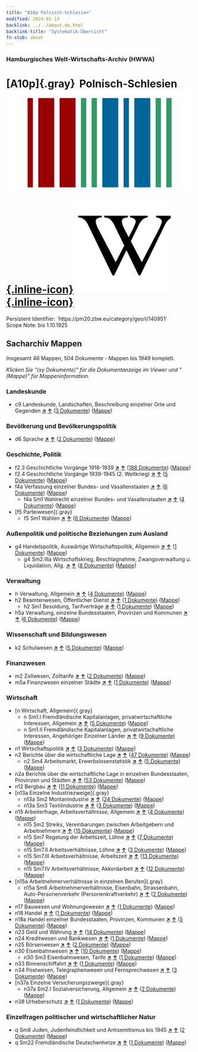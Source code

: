 ```yaml
---
title: "A10p Polnisch-Schlesien"
modified: 2024-01-13
backlink: ../../about.de.html
backlink-title: "Systematik-Übersicht"
fn-stub: about
---
```


### Hamburgisches Welt-Wirtschafts-Archiv (HWWA)

# [A10p]{.gray}&#8201; Polnisch-Schlesien &#160; [![Wikidata](/images/Wikidata-logo.svg "Wikidata"){.inline-icon}](http://www.wikidata.org/entity/Q2035812) [![Wikipedia](/images/Wikipedia-W.svg "Wikipedia"){.inline-icon}](https://de.wikipedia.org/wiki/Ostoberschlesien)

<div class="hint">Persistent Identifier: `https://pm20.zbw.eu/category/geo/i/140951`</div>

<div class="hint">
Scope Note: bis 1.10.1925
</div>





## Sacharchiv Mappen









Insgesamt 46 Mappen, 504 Dokumente - Mappen bis 1949 komplett.

_Klicken Sie "(xy Dokumente)" für die Dokumentanzeige im Viewer und "(Mappe)" für Mappeninformation._




### Landeskunde

- c9 Landeskunde, Landschaften, Beschreibung einzelner Orte und Gegenden [**&nearr;**](../../../subject/i/144214/about.de.html "Landeskunde, Landschaften, Beschreibung einzelner Orte und Gegenden (in der ganzen Welt)") [**&uarr;**](../../../subject/about.de.html#c9 "Sachsystematik") (<a href="https://pm20.zbw.eu/iiifview/folder/sh/140951,144214" title="über: Polnisch-Schlesien : Landeskunde, Landschaften, Beschreibung einzelner Orte und Gegenden" target="_blank">3 Dokumente</a>) ([Mappe](../../../../folder/sh/1409xx/140951/1442xx/144214/about.de.html))

### Bevölkerung und Bevölkerungspolitik

- d6 Sprache [**&nearr;**](../../../subject/i/144239/about.de.html "Sprache (in der ganzen Welt)") [**&uarr;**](../../../subject/about.de.html#d6 "Sachsystematik") (<a href="https://pm20.zbw.eu/iiifview/folder/sh/140951,144239" title="über: Polnisch-Schlesien : Sprache" target="_blank">2 Dokumente</a>) ([Mappe](../../../../folder/sh/1409xx/140951/1442xx/144239/about.de.html))

### Geschichte, Politik

- f2.3 Geschichtliche Vorgänge 1918-1939 [**&nearr;**](../../../subject/i/181391/about.de.html "Geschichtliche Vorgänge 1918-1939 (in der ganzen Welt)") [**&uarr;**](../../../subject/about.de.html#f2.3 "Sachsystematik") (<a href="https://pm20.zbw.eu/iiifview/folder/sh/140951,181391" title="über: Polnisch-Schlesien : Geschichtliche Vorgänge 1918-1939" target="_blank">188 Dokumente</a>) ([Mappe](../../../../folder/sh/1409xx/140951/1813xx/181391/about.de.html))
- f2.4 Geschichtliche Vorgänge 1939-1945 (2. Weltkrieg) [**&nearr;**](../../../subject/i/181361/about.de.html "Geschichtliche Vorgänge 1939-1945 (2. Weltkrieg) (in der ganzen Welt)") [**&uarr;**](../../../subject/about.de.html#f2.4 "Sachsystematik") (<a href="https://pm20.zbw.eu/iiifview/folder/sh/140951,181361" title="über: Polnisch-Schlesien : Geschichtliche Vorgänge 1939-1945 (2. Weltkrieg)" target="_blank">5 Dokumente</a>) ([Mappe](../../../../folder/sh/1409xx/140951/1813xx/181361/about.de.html))
- f4a Verfassung einzelner Bundes- und Vasallenstaaten [**&nearr;**](../../../subject/i/144391/about.de.html "Verfassung einzelner Bundes- und Vasallenstaaten (in der ganzen Welt)") [**&uarr;**](../../../subject/about.de.html#f4a "Sachsystematik") (<a href="https://pm20.zbw.eu/iiifview/folder/sh/140951,144391" title="über: Polnisch-Schlesien : Verfassung einzelner Bundes- und Vasallenstaaten" target="_blank">6 Dokumente</a>) ([Mappe](../../../../folder/sh/1409xx/140951/1443xx/144391/about.de.html))
  - f4a Sm1 Wahlrecht einzelner Bundes- und Vasallenstaaten [**&nearr;**](../../../subject/i/144392/about.de.html "Wahlrecht einzelner Bundes- und Vasallenstaaten (in der ganzen Welt)") [**&uarr;**](../../../subject/about.de.html#f4a_Sm1 "Sachsystematik") (<a href="https://pm20.zbw.eu/iiifview/folder/sh/140951,144392" title="über: Polnisch-Schlesien : Wahlrecht einzelner Bundes- und Vasallenstaaten" target="_blank">4 Dokumente</a>) ([Mappe](../../../../folder/sh/1409xx/140951/1443xx/144392/about.de.html))
- [f5 Parteiwesen]{.gray}
  - f5 Sm1 Wahlen [**&nearr;**](../../../subject/i/163656/about.de.html "Wahlen (in der ganzen Welt)") [**&uarr;**](../../../subject/about.de.html#f5_Sm1 "Sachsystematik") (<a href="https://pm20.zbw.eu/iiifview/folder/sh/140951,163656" title="über: Polnisch-Schlesien : Wahlen" target="_blank">6 Dokumente</a>) ([Mappe](../../../../folder/sh/1409xx/140951/1636xx/163656/about.de.html))

### Außenpolitik und politische Beziehungen zum Ausland

- g4 Handelspolitik, Auswärtige Wirtschaftspolitik, Allgemein [**&nearr;**](../../../subject/i/144470/about.de.html "Handelspolitik, Auswärtige Wirtschaftspolitik, Allgemein (in der ganzen Welt)") [**&uarr;**](../../../subject/about.de.html#g4 "Sachsystematik") (<a href="https://pm20.zbw.eu/iiifview/folder/sh/140951,144470" title="über: Polnisch-Schlesien : Handelspolitik, Auswärtige Wirtschaftspolitik, Allgemein" target="_blank">1 Dokumente</a>) ([Mappe](../../../../folder/sh/1409xx/140951/1444xx/144470/about.de.html))
  - g4 Sm2.IIIa Wirtschaftskrieg, Beschlagnahme, Zwangsverwaltung u. Liquidation, Allg. [**&nearr;**](../../../subject/i/144476/about.de.html "Wirtschaftskrieg, Beschlagnahme, Zwangsverwaltung u. Liquidation, Allg. (in der ganzen Welt)") [**&uarr;**](../../../subject/about.de.html#g4_Sm2.IIIa "Sachsystematik") (<a href="https://pm20.zbw.eu/iiifview/folder/sh/140951,144476" title="über: Polnisch-Schlesien : Wirtschaftskrieg, Beschlagnahme, Zwangsverwaltung u. Liquidation, Allg." target="_blank">8 Dokumente</a>) ([Mappe](../../../../folder/sh/1409xx/140951/1444xx/144476/about.de.html))

### Verwaltung

- h Verwaltung, Allgemein [**&nearr;**](../../../subject/i/144659/about.de.html "Verwaltung, Allgemein (in der ganzen Welt)") [**&uarr;**](../../../subject/about.de.html#h "Sachsystematik") (<a href="https://pm20.zbw.eu/iiifview/folder/sh/140951,144659" title="über: Polnisch-Schlesien : Verwaltung, Allgemein" target="_blank">4 Dokumente</a>) ([Mappe](../../../../folder/sh/1409xx/140951/1446xx/144659/about.de.html))
- h2 Beamtenwesen, Öffentlicher Dienst [**&nearr;**](../../../subject/i/144661/about.de.html "Beamtenwesen, Öffentlicher Dienst (in der ganzen Welt)") [**&uarr;**](../../../subject/about.de.html#h2 "Sachsystematik") (<a href="https://pm20.zbw.eu/iiifview/folder/sh/140951,144661" title="über: Polnisch-Schlesien : Beamtenwesen, Öffentlicher Dienst" target="_blank">1 Dokumente</a>) ([Mappe](../../../../folder/sh/1409xx/140951/1446xx/144661/about.de.html))
  - h2 Sm1 Besoldung, Tarifverträge [**&nearr;**](../../../subject/i/144662/about.de.html "Besoldung, Tarifverträge (in der ganzen Welt)") [**&uarr;**](../../../subject/about.de.html#h2_Sm1 "Sachsystematik") (<a href="https://pm20.zbw.eu/iiifview/folder/sh/140951,144662" title="über: Polnisch-Schlesien : Besoldung, Tarifverträge" target="_blank">1 Dokumente</a>) ([Mappe](../../../../folder/sh/1409xx/140951/1446xx/144662/about.de.html))
- h5a Verwaltung, einzelne Bundesstaaten, Provinzen und Kommunen [**&nearr;**](../../../subject/i/144676/about.de.html "Verwaltung, einzelne Bundesstaaten, Provinzen und Kommunen (in der ganzen Welt)") [**&uarr;**](../../../subject/about.de.html#h5a "Sachsystematik") (<a href="https://pm20.zbw.eu/iiifview/folder/sh/140951,144676" title="über: Polnisch-Schlesien : Verwaltung, einzelne Bundesstaaten, Provinzen und Kommunen" target="_blank">6 Dokumente</a>) ([Mappe](../../../../folder/sh/1409xx/140951/1446xx/144676/about.de.html))

### Wissenschaft und Bildungswesen

- k2 Schulwesen [**&nearr;**](../../../subject/i/144739/about.de.html "Schulwesen (in der ganzen Welt)") [**&uarr;**](../../../subject/about.de.html#k2 "Sachsystematik") (<a href="https://pm20.zbw.eu/iiifview/folder/sh/140951,144739" title="über: Polnisch-Schlesien : Schulwesen" target="_blank">5 Dokumente</a>) ([Mappe](../../../../folder/sh/1409xx/140951/1447xx/144739/about.de.html))

### Finanzwesen

- m2 Zollwesen, Zolltarife [**&nearr;**](../../../subject/i/144850/about.de.html "Zollwesen, Zolltarife (in der ganzen Welt)") [**&uarr;**](../../../subject/about.de.html#m2 "Sachsystematik") (<a href="https://pm20.zbw.eu/iiifview/folder/sh/140951,144850" title="über: Polnisch-Schlesien : Zollwesen, Zolltarife" target="_blank">2 Dokumente</a>) ([Mappe](../../../../folder/sh/1409xx/140951/1448xx/144850/about.de.html))
- m5a Finanzwesen einzelner Städte [**&nearr;**](../../../subject/i/144902/about.de.html "Finanzwesen einzelner Städte (in der ganzen Welt)") [**&uarr;**](../../../subject/about.de.html#m5a "Sachsystematik") (<a href="https://pm20.zbw.eu/iiifview/folder/sh/140951,144902" title="über: Polnisch-Schlesien : Finanzwesen einzelner Städte" target="_blank">1 Dokumente</a>) ([Mappe](../../../../folder/sh/1409xx/140951/1449xx/144902/about.de.html))

### Wirtschaft

- [n Wirtschaft, Allgemein]{.gray}
  - n Sm1.I Fremdländische Kapitalanlagen, privatwirtschaftliche Interessen, Allgemein [**&nearr;**](../../../subject/i/145774/about.de.html "Fremdländische Kapitalanlagen, privatwirtschaftliche Interessen, Allgemein (in der ganzen Welt)") [**&uarr;**](../../../subject/about.de.html#n_Sm1.I "Sachsystematik") (<a href="https://pm20.zbw.eu/iiifview/folder/sh/140951,145774" title="über: Polnisch-Schlesien : Fremdländische Kapitalanlagen, privatwirtschaftliche Interessen, Allgemein" target="_blank">5 Dokumente</a>) ([Mappe](../../../../folder/sh/1409xx/140951/1457xx/145774/about.de.html))
  - n Sm1.II Fremdländische Kapitalanlagen, privatwirtschaftliche Interessen, Angehöriger Einzelner Länder [**&nearr;**](../../../subject/i/145775/about.de.html "Fremdländische Kapitalanlagen, privatwirtschaftliche Interessen, Angehöriger Einzelner Länder (in der ganzen Welt)") [**&uarr;**](../../../subject/about.de.html#n_Sm1.II "Sachsystematik") (<a href="https://pm20.zbw.eu/iiifview/folder/sh/140951,145775" title="über: Polnisch-Schlesien : Fremdländische Kapitalanlagen, privatwirtschaftliche Interessen, Angehöriger Einzelner Länder" target="_blank">9 Dokumente</a>) ([Mappe](../../../../folder/sh/1409xx/140951/1457xx/145775/about.de.html))
- n1 Wirtschaftspolitik [**&nearr;**](../../../subject/i/144931/about.de.html "Wirtschaftspolitik (in der ganzen Welt)") [**&uarr;**](../../../subject/about.de.html#n1 "Sachsystematik") (<a href="https://pm20.zbw.eu/iiifview/folder/sh/140951,144931" title="über: Polnisch-Schlesien : Wirtschaftspolitik" target="_blank">3 Dokumente</a>) ([Mappe](../../../../folder/sh/1409xx/140951/1449xx/144931/about.de.html))
- n2 Berichte über die wirtschaftliche Lage [**&nearr;**](../../../subject/i/144972/about.de.html "Berichte über die wirtschaftliche Lage (in der ganzen Welt)") [**&uarr;**](../../../subject/about.de.html#n2 "Sachsystematik") (<a href="https://pm20.zbw.eu/iiifview/folder/sh/140951,144972" title="über: Polnisch-Schlesien : Berichte über die wirtschaftliche Lage" target="_blank">47 Dokumente</a>) ([Mappe](../../../../folder/sh/1409xx/140951/1449xx/144972/about.de.html))
  - n2 Sm4 Arbeitsmarkt, Erwerbslosenstatistik [**&nearr;**](../../../subject/i/144976/about.de.html "Arbeitsmarkt, Erwerbslosenstatistik (in der ganzen Welt)") [**&uarr;**](../../../subject/about.de.html#n2_Sm4 "Sachsystematik") (<a href="https://pm20.zbw.eu/iiifview/folder/sh/140951,144976" title="über: Polnisch-Schlesien : Arbeitsmarkt, Erwerbslosenstatistik" target="_blank">5 Dokumente</a>) ([Mappe](../../../../folder/sh/1409xx/140951/1449xx/144976/about.de.html))
- n2a Berichte über die wirtschaftliche Lage in einzelnen Bundesstaaten, Provinzen und Städten [**&nearr;**](../../../subject/i/145026/about.de.html "Berichte über die wirtschaftliche Lage in einzelnen Bundesstaaten, Provinzen und Städten (in der ganzen Welt)") [**&uarr;**](../../../subject/about.de.html#n2a "Sachsystematik") (<a href="https://pm20.zbw.eu/iiifview/folder/sh/140951,145026" title="über: Polnisch-Schlesien : Berichte über die wirtschaftliche Lage in einzelnen Bundesstaaten, Provinzen und Städten" target="_blank">53 Dokumente</a>) ([Mappe](../../../../folder/sh/1409xx/140951/1450xx/145026/about.de.html))
- n12 Bergbau [**&nearr;**](../../../subject/i/145083/about.de.html "Bergbau (in der ganzen Welt)") [**&uarr;**](../../../subject/about.de.html#n12 "Sachsystematik") (<a href="https://pm20.zbw.eu/iiifview/folder/sh/140951,145083" title="über: Polnisch-Schlesien : Bergbau" target="_blank">11 Dokumente</a>) ([Mappe](../../../../folder/sh/1409xx/140951/1450xx/145083/about.de.html))
- [n13a Einzelne Industriezweige]{.gray}
  - n13a Sm2 Montanindustrie [**&nearr;**](../../../subject/i/145118/about.de.html "Montanindustrie (in der ganzen Welt)") [**&uarr;**](../../../subject/about.de.html#n13a_Sm2 "Sachsystematik") (<a href="https://pm20.zbw.eu/iiifview/folder/sh/140951,145118" title="über: Polnisch-Schlesien : Montanindustrie" target="_blank">24 Dokumente</a>) ([Mappe](../../../../folder/sh/1409xx/140951/1451xx/145118/about.de.html))
  - n13a Sm3 Textilindustrie [**&nearr;**](../../../subject/i/145119/about.de.html "Textilindustrie (in der ganzen Welt)") [**&uarr;**](../../../subject/about.de.html#n13a_Sm3 "Sachsystematik") (<a href="https://pm20.zbw.eu/iiifview/folder/sh/140951,145119" title="über: Polnisch-Schlesien : Textilindustrie" target="_blank">3 Dokumente</a>) ([Mappe](../../../../folder/sh/1409xx/140951/1451xx/145119/about.de.html))
- n15 Arbeiterfrage, Arbeitsverhältnisse, Allgemein [**&nearr;**](../../../subject/i/145155/about.de.html "Arbeiterfrage, Arbeitsverhältnisse, Allgemein (in der ganzen Welt)") [**&uarr;**](../../../subject/about.de.html#n15 "Sachsystematik") (<a href="https://pm20.zbw.eu/iiifview/folder/sh/140951,145155" title="über: Polnisch-Schlesien : Arbeiterfrage, Arbeitsverhältnisse, Allgemein" target="_blank">4 Dokumente</a>) ([Mappe](../../../../folder/sh/1409xx/140951/1451xx/145155/about.de.html))
  - n15 Sm2 Streiks, Vereinbarungen zwischen Arbeitgebern und Arbeitnehmern [**&nearr;**](../../../subject/i/161854/about.de.html "Streiks, Vereinbarungen zwischen Arbeitgebern und Arbeitnehmern (in der ganzen Welt)") [**&uarr;**](../../../subject/about.de.html#n15_Sm2 "Sachsystematik") (<a href="https://pm20.zbw.eu/iiifview/folder/sh/140951,161854" title="über: Polnisch-Schlesien : Streiks, Vereinbarungen zwischen Arbeitgebern und Arbeitnehmern" target="_blank">15 Dokumente</a>) ([Mappe](../../../../folder/sh/1409xx/140951/1618xx/161854/about.de.html))
  - n15 Sm7 Regelung der Arbeitszeit, Löhne [**&nearr;**](../../../subject/i/161846/about.de.html "Regelung der Arbeitszeit, Löhne (in der ganzen Welt)") [**&uarr;**](../../../subject/about.de.html#n15_Sm7 "Sachsystematik") (<a href="https://pm20.zbw.eu/iiifview/folder/sh/140951,161846" title="über: Polnisch-Schlesien : Regelung der Arbeitszeit, Löhne" target="_blank">7 Dokumente</a>) ([Mappe](../../../../folder/sh/1409xx/140951/1618xx/161846/about.de.html))
  - n15 Sm7.II Arbeitsverhältnisse, Löhne [**&nearr;**](../../../subject/i/145169/about.de.html "Arbeitsverhältnisse, Löhne (in der ganzen Welt)") [**&uarr;**](../../../subject/about.de.html#n15_Sm7.II "Sachsystematik") (<a href="https://pm20.zbw.eu/iiifview/folder/sh/140951,145169" title="über: Polnisch-Schlesien : Arbeitsverhältnisse, Löhne" target="_blank">3 Dokumente</a>) ([Mappe](../../../../folder/sh/1409xx/140951/1451xx/145169/about.de.html))
  - n15 Sm7.III Arbeitsverhältnisse, Arbeitszeit [**&nearr;**](../../../subject/i/145170/about.de.html "Arbeitsverhältnisse, Arbeitszeit (in der ganzen Welt)") [**&uarr;**](../../../subject/about.de.html#n15_Sm7.III "Sachsystematik") (<a href="https://pm20.zbw.eu/iiifview/folder/sh/140951,145170" title="über: Polnisch-Schlesien : Arbeitsverhältnisse, Arbeitszeit" target="_blank">13 Dokumente</a>) ([Mappe](../../../../folder/sh/1409xx/140951/1451xx/145170/about.de.html))
  - n15 Sm7.IV Arbeitsverhältnisse, Akkordarbeit [**&nearr;**](../../../subject/i/145171/about.de.html "Arbeitsverhältnisse, Akkordarbeit (in der ganzen Welt)") [**&uarr;**](../../../subject/about.de.html#n15_Sm7.IV "Sachsystematik") (<a href="https://pm20.zbw.eu/iiifview/folder/sh/140951,145171" title="über: Polnisch-Schlesien : Arbeitsverhältnisse, Akkordarbeit" target="_blank">12 Dokumente</a>) ([Mappe](../../../../folder/sh/1409xx/140951/1451xx/145171/about.de.html))
- [n15a Arbeitnehmerverhältnisse in einzelnen Berufen]{.gray}
  - n15a Sm6 Arbeitnehmerverhältnisse, Eisenbahn, Strassenbahn, Auto-Personenverkehr (Personenkraftverkehr) [**&nearr;**](../../../subject/i/145211/about.de.html "Arbeitnehmerverhältnisse, Eisenbahn, Strassenbahn, Auto-Personenverkehr (Personenkraftverkehr) (in der ganzen Welt)") [**&uarr;**](../../../subject/about.de.html#n15a_Sm6 "Sachsystematik") (<a href="https://pm20.zbw.eu/iiifview/folder/sh/140951,145211" title="über: Polnisch-Schlesien : Arbeitnehmerverhältnisse, Eisenbahn, Strassenbahn, Auto-Personenverkehr (Personenkraftverkehr)" target="_blank">2 Dokumente</a>) ([Mappe](../../../../folder/sh/1409xx/140951/1452xx/145211/about.de.html))
- n17 Bauwesen und Wohnungswesen [**&nearr;**](../../../subject/i/145250/about.de.html "Bauwesen und Wohnungswesen (in der ganzen Welt)") [**&uarr;**](../../../subject/about.de.html#n17 "Sachsystematik") (<a href="https://pm20.zbw.eu/iiifview/folder/sh/140951,145250" title="über: Polnisch-Schlesien : Bauwesen und Wohnungswesen" target="_blank">1 Dokumente</a>) ([Mappe](../../../../folder/sh/1409xx/140951/1452xx/145250/about.de.html))
- n18 Handel [**&nearr;**](../../../subject/i/145262/about.de.html "Handel (in der ganzen Welt)") [**&uarr;**](../../../subject/about.de.html#n18 "Sachsystematik") (<a href="https://pm20.zbw.eu/iiifview/folder/sh/140951,145262" title="über: Polnisch-Schlesien : Handel" target="_blank">1 Dokumente</a>) ([Mappe](../../../../folder/sh/1409xx/140951/1452xx/145262/about.de.html))
- n18a Handel einzelner Bundesstaaten, Provinzen, Kommunen [**&nearr;**](../../../subject/i/145288/about.de.html "Handel einzelner Bundesstaaten, Provinzen, Kommunen (in der ganzen Welt)") [**&uarr;**](../../../subject/about.de.html#n18a "Sachsystematik") (<a href="https://pm20.zbw.eu/iiifview/folder/sh/140951,145288" title="über: Polnisch-Schlesien : Handel einzelner Bundesstaaten, Provinzen, Kommunen" target="_blank">5 Dokumente</a>) ([Mappe](../../../../folder/sh/1409xx/140951/1452xx/145288/about.de.html))
- n23 Geld und Währung [**&nearr;**](../../../subject/i/145305/about.de.html "Geld und Währung (in der ganzen Welt)") [**&uarr;**](../../../subject/about.de.html#n23 "Sachsystematik") (<a href="https://pm20.zbw.eu/iiifview/folder/sh/140951,145305" title="über: Polnisch-Schlesien : Geld und Währung" target="_blank">14 Dokumente</a>) ([Mappe](../../../../folder/sh/1409xx/140951/1453xx/145305/about.de.html))
- n24 Kreditwesen und Bankwesen [**&nearr;**](../../../subject/i/145339/about.de.html "Kreditwesen und Bankwesen (in der ganzen Welt)") [**&uarr;**](../../../subject/about.de.html#n24 "Sachsystematik") (<a href="https://pm20.zbw.eu/iiifview/folder/sh/140951,145339" title="über: Polnisch-Schlesien : Kreditwesen und Bankwesen" target="_blank">1 Dokumente</a>) ([Mappe](../../../../folder/sh/1409xx/140951/1453xx/145339/about.de.html))
- n25 Börsenwesen [**&nearr;**](../../../subject/i/145486/about.de.html "Börsenwesen (in der ganzen Welt)") [**&uarr;**](../../../subject/about.de.html#n25 "Sachsystematik") (<a href="https://pm20.zbw.eu/iiifview/folder/sh/140951,145486" title="über: Polnisch-Schlesien : Börsenwesen" target="_blank">2 Dokumente</a>) ([Mappe](../../../../folder/sh/1409xx/140951/1454xx/145486/about.de.html))
- n30 Eisenbahnwesen [**&nearr;**](../../../subject/i/145531/about.de.html "Eisenbahnwesen (in der ganzen Welt)") [**&uarr;**](../../../subject/about.de.html#n30 "Sachsystematik") (<a href="https://pm20.zbw.eu/iiifview/folder/sh/140951,145531" title="über: Polnisch-Schlesien : Eisenbahnwesen" target="_blank">10 Dokumente</a>) ([Mappe](../../../../folder/sh/1409xx/140951/1455xx/145531/about.de.html))
  - n30 Sm3 Eisenbahnwesen, Tarife [**&nearr;**](../../../subject/i/145534/about.de.html "Eisenbahnwesen, Tarife (in der ganzen Welt)") [**&uarr;**](../../../subject/about.de.html#n30_Sm3 "Sachsystematik") (<a href="https://pm20.zbw.eu/iiifview/folder/sh/140951,145534" title="über: Polnisch-Schlesien : Eisenbahnwesen, Tarife" target="_blank">1 Dokumente</a>) ([Mappe](../../../../folder/sh/1409xx/140951/1455xx/145534/about.de.html))
- n33 Binnenschiffahrt [**&nearr;**](../../../subject/i/145646/about.de.html "Binnenschiffahrt (in der ganzen Welt)") [**&uarr;**](../../../subject/about.de.html#n33 "Sachsystematik") (<a href="https://pm20.zbw.eu/iiifview/folder/sh/140951,145646" title="über: Polnisch-Schlesien : Binnenschiffahrt" target="_blank">1 Dokumente</a>) ([Mappe](../../../../folder/sh/1409xx/140951/1456xx/145646/about.de.html))
- n34 Postwesen, Telegraphenwesen und Fernsprechwesen [**&nearr;**](../../../subject/i/145662/about.de.html "Postwesen, Telegraphenwesen und Fernsprechwesen (in der ganzen Welt)") [**&uarr;**](../../../subject/about.de.html#n34 "Sachsystematik") (<a href="https://pm20.zbw.eu/iiifview/folder/sh/140951,145662" title="über: Polnisch-Schlesien : Postwesen, Telegraphenwesen und Fernsprechwesen" target="_blank">3 Dokumente</a>) ([Mappe](../../../../folder/sh/1409xx/140951/1456xx/145662/about.de.html))
- [n37a Einzelne Versicherungszweige]{.gray}
  - n37a Sm2.I Sozialversicherung, Allgemein [**&nearr;**](../../../subject/i/145733/about.de.html "Sozialversicherung, Allgemein (in der ganzen Welt)") [**&uarr;**](../../../subject/about.de.html#n37a_Sm2.I "Sachsystematik") (<a href="https://pm20.zbw.eu/iiifview/folder/sh/140951,145733" title="über: Polnisch-Schlesien : Sozialversicherung, Allgemein" target="_blank">2 Dokumente</a>) ([Mappe](../../../../folder/sh/1409xx/140951/1457xx/145733/about.de.html))
- n38 Urheberschutz [**&nearr;**](../../../subject/i/145757/about.de.html "Urheberschutz (in der ganzen Welt)") [**&uarr;**](../../../subject/about.de.html#n38 "Sachsystematik") (<a href="https://pm20.zbw.eu/iiifview/folder/sh/140951,145757" title="über: Polnisch-Schlesien : Urheberschutz " target="_blank">1 Dokumente</a>) ([Mappe](../../../../folder/sh/1409xx/140951/1457xx/145757/about.de.html))

### Einzelfragen politischer und wirtschaftlicher Natur

- q Sm8 Juden, Judenfeindlichkeit und Antisemitismus bis 1945 [**&nearr;**](../../../subject/i/145952/about.de.html "Juden, Judenfeindlichkeit und Antisemitismus bis 1945 (in der ganzen Welt)") [**&uarr;**](../../../subject/about.de.html#q_Sm8 "Sachsystematik") (<a href="https://pm20.zbw.eu/iiifview/folder/sh/140951,145952" title="über: Polnisch-Schlesien : Juden, Judenfeindlichkeit und Antisemitismus bis 1945" target="_blank">2 Dokumente</a>) ([Mappe](../../../../folder/sh/1409xx/140951/1459xx/145952/about.de.html))
- q Sm22 Fremdländische Deutschenhetze [**&nearr;**](../../../subject/i/145969/about.de.html "Fremdländische Deutschenhetze (in der ganzen Welt)") [**&uarr;**](../../../subject/about.de.html#q_Sm22 "Sachsystematik") (<a href="https://pm20.zbw.eu/iiifview/folder/sh/140951,145969" title="über: Polnisch-Schlesien : Fremdländische Deutschenhetze" target="_blank">1 Dokumente</a>) ([Mappe](../../../../folder/sh/1409xx/140951/1459xx/145969/about.de.html))



<a id="filmsections" />










